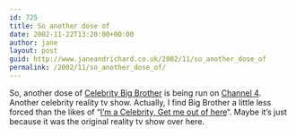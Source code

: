 ```yaml
---
id: 725
title: So another dose of
date: 2002-11-22T13:20:00+00:00
author: jane
layout: post
guid: http://www.janeandrichard.co.uk/2002/11/so_another_dose_of
permalink: /2002/11/so_another_dose_of/
---
```

So, another dose of [Celebrity Big Brother](http://www.channel4.com/apps3/bigbrother/index.jsp) is being run on [Channel 4](http://www.channel4.com/). Another celebrity reality tv show. Actually, I find Big Brother a little less forced than the likes of &#8220;[I&#8217;m a Celebrity, Get me out of here](http://www.granadainteractive.com/celebrity/index.xml)&#8220;. Maybe it&#8217;s just because it was the original reality tv show over here.